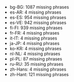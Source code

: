 - bg-BG: 1087 missing phrases
- es-AR: 4 missing phrases
- es-ES: 954 missing phrases
- es-VE: 942 missing phrases
- fi-FI: 939 missing phrases
- fr-FR: 4 missing phrases
- it-IT: 4 missing phrases
- ja-JP: 4 missing phrases
- ko-KR: 4 missing phrases
- nl-NL: 4 missing phrases
- pl-PL: 87 missing phrases
- ru-RU: 35 missing phrases
- zh-Hans: 4 missing phrases
- zh-Hant: 121 missing phrases
